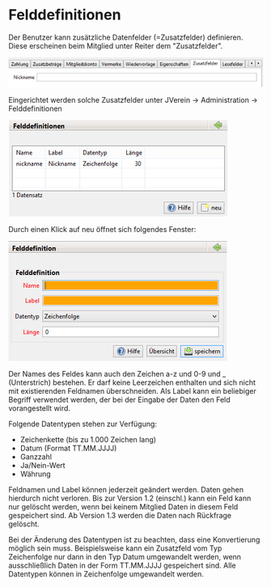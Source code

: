 # Felddefinitionen

Der Benutzer kann zusätzliche Datenfelder \(=Zusatzfelder\) definieren. Diese erscheinen beim Mitglied unter Reiter dem "Zusatzfelder".

![](../../.gitbook/assets/mitgliedzusatzfelder.png)

Eingerichtet werden solche Zusatzfelder unter JVerein -&gt; Administration -&gt; Felddefinitionen

![](../../.gitbook/assets/felddefinitionen.png)

Durch einen Klick auf neu öffnet sich folgendes Fenster:

![](../../.gitbook/assets/felddefinition.png)

Der Names des Feldes kann auch den Zeichen a-z und 0-9 und \_ \(Unterstrich\) bestehen. Er darf keine Leerzeichen enthalten und sich nicht mit existierenden Feldnamen überschneiden. Als Label kann ein beliebiger Begriff verwendet werden, der bei der Eingabe der Daten den Feld vorangestellt wird.

Folgende Datentypen stehen zur Verfügung:

* Zeichenkette \(bis zu 1.000 Zeichen lang\)
* Datum \(Format TT.MM.JJJJ\)
* Ganzzahl
* Ja/Nein-Wert
* Währung

Feldnamen und Label können jederzeit geändert werden. Daten gehen hierdurch nicht verloren. Bis zur Version 1.2 \(einschl.\) kann ein Feld kann nur gelöscht werden, wenn bei keinem Mitglied Daten in diesem Feld gespeichert sind. Ab Version 1.3 werden die Daten nach Rückfrage gelöscht.

Bei der Änderung des Datentypen ist zu beachten, dass eine Konvertierung möglich sein muss. Beispielsweise kann ein Zusatzfeld vom Typ Zeichenfolge nur dann in den Typ Datum umgewandelt werden, wenn ausschließlich Daten in der Form TT.MM.JJJJ gespeichert sind. Alle Datentypen können in Zeichenfolge umgewandelt werden.

